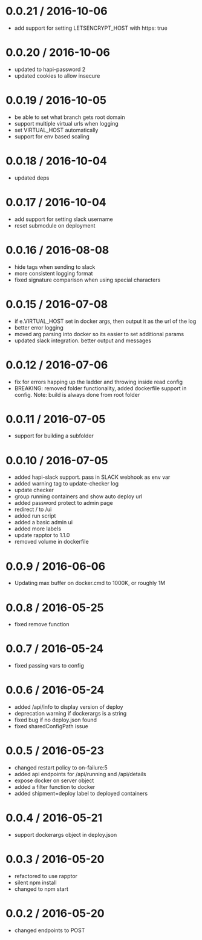 
0.0.21 / 2016-10-06
==================

  * add support for setting LETSENCRYPT_HOST with https: true

0.0.20 / 2016-10-06
==================

  * updated to hapi-password 2
  * updated cookies to allow insecure

0.0.19 / 2016-10-05
==================

  * be able to set what branch gets root domain
  * support multiple virtual urls when logging
  * set VIRTUAL_HOST automatically
  * support for env based scaling

0.0.18 / 2016-10-04
==================

  * updated deps

0.0.17 / 2016-10-04
==================

  * add support for setting slack username
  * reset submodule on deployment

0.0.16 / 2016-08-08
==================

  * hide tags when sending to slack
  * more consistent logging format
  * fixed signature comparison when using special characters

0.0.15 / 2016-07-08
==================

  * if e.VIRTUAL_HOST set in docker args, then output it as the url of the   log
  * better error logging
  * moved arg parsing into docker so its easier to set additional params
  * updated slack integration. better output and messages

0.0.12 / 2016-07-06
==================

  * fix for errors happing up the ladder and throwing inside read config
  * BREAKING: removed folder functionality, added dockerfile support in config. Note: build is always done from root folder

0.0.11 / 2016-07-05
==================

  * support for building a subfolder

0.0.10 / 2016-07-05
==================

  * added hapi-slack support. pass in SLACK webhook as env var
  * added warning tag to update-checker log
  * update checker
  * group running containers and show auto deploy url
  * added password protect to admin page
  * redirect / to /ui
  * added run script
  * added a basic admin ui
  * added more labels
  * update rapptor to 1.1.0
  * removed volume in dockerfile

0.0.9 / 2016-06-06
==================

  * Updating max buffer on docker.cmd to 1000K, or roughly 1M

0.0.8 / 2016-05-25
==================

  * fixed remove function

0.0.7 / 2016-05-24
==================

  * fixed passing vars to config

0.0.6 / 2016-05-24
==================

  * added /api/info to display version of deploy
  * deprecation warning if dockerargs is a string
  * fixed bug if no deploy.json found
  * fixed sharedConfigPath issue

0.0.5 / 2016-05-23
==================

  * changed restart policy to on-failure:5
  * added api endpoints for /api/running and /api/details
  * expose docker on server object
  * added a filter function to docker
  * added shipment=deploy label to deployed containers

0.0.4 / 2016-05-21
==================

  * support dockerargs object in deploy.json

0.0.3 / 2016-05-20
==================

  * refactored to use rapptor
  * silent npm install
  * changed to npm start

0.0.2 / 2016-05-20
==================

  * changed endpoints to POST

